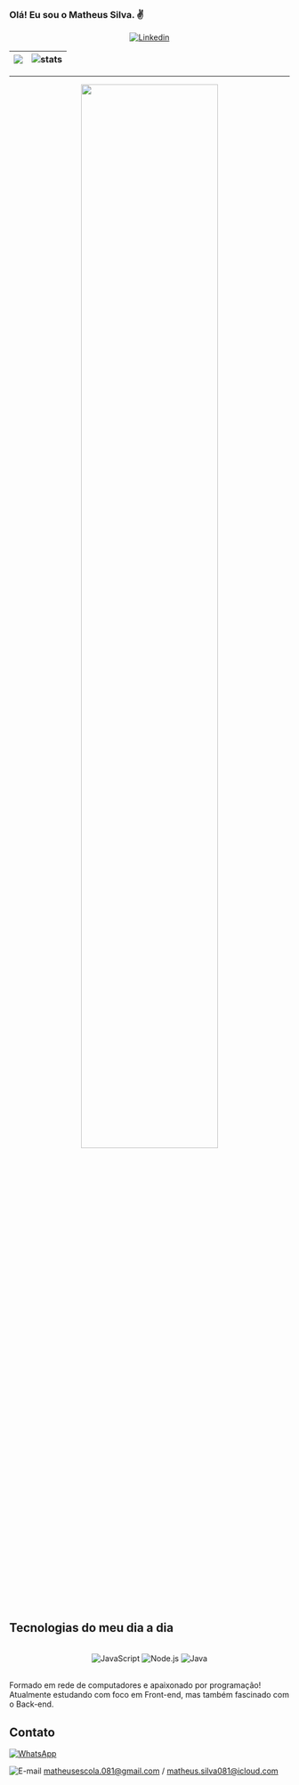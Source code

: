 
### Olá! Eu sou o Matheus Silva. ✌️ 
<div width="100%" align="center">
 
[![Linkedin](https://img.shields.io/badge/LinkedIn-0077B5?style=for-the-badge&logo=linkedin&logoColor=white)](https://www.linkedin.com/in/matheus-silva-720315190/)
</div>



| <img src="https://github-readme-stats.vercel.app/api?username=DevMatheusBarba&theme=shades-of-purple&show_icons=true" /> | <img src="https://github-readme-streak-stats.herokuapp.com/?user=DevMatheusBarba&theme=shades-of-purple" alt="stats" /> |
|:---:|:---:|

___

<div width="100%" align="center">
  <img width="70%" align="center" src="https://github-readme-stats.vercel.app/api/top-langs/?username=DevMatheusBarba&langs_count=6&theme=shades-of-purple&layout=compact" />
</div>


   ## Tecnologias do meu dia a dia

<div style="display: inline block" width="100%" align="center"><br/>
    <img alt="JavaScript" src="https://img.shields.io/badge/JavaScript-F7DF1E?style=for-the-badge&logo=javascript&logoColor=black">
    <img alt="Node.js" src="https://img.shields.io/badge/Node.js-43853D?style=for-the-badge&logo=node.js&logoColor=white">
    <img alt="Java" src="https://img.shields.io/badge/java-%23ED8B00.svg?style=for-the-badge&logo=openjdk&logoColor=white">
  
    
    
</div><br/>


Formado em rede de computadores e apaixonado por programação! Atualmente estudando com foco em Front-end, mas também fascinado com o Back-end.


## Contato

[![WhatsApp](https://img.shields.io/badge/WhatsApp-25D366?style=for-the-badge&logo=whatsapp&logoColor=white)](https://api.whatsapp.com/send?phone=5511947258649&text=Ol%C3%A1!%20Vim%20pelo%20seu%20perfil%20do%20GitHub)

![E-mail](https://img.shields.io/badge/Gmail-D14836?style=for-the-badge&logo=gmail&logoColor=white) matheusescola.081@gmail.com / matheus.silva081@icloud.com
